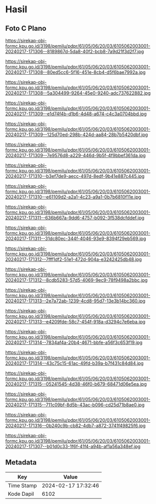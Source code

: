 # Hasil

## Foto C Plano

https://sirekap-obj-formc.kpu.go.id/3198/pemilu/pdpr/61/05/06/20/03/6105062003001-20240217-171306--8189867d-5da8-40f2-bcb8-7a9d21f3d2f7.jpg

https://sirekap-obj-formc.kpu.go.id/3198/pemilu/pdpr/61/05/06/20/03/6105062003001-20240217-171308--80ed5cc6-5f16-451e-8cb4-d5f6bae7992a.jpg

https://sirekap-obj-formc.kpu.go.id/3198/pemilu/pdpr/61/05/06/20/03/6105062003001-20240217-171308--5a304499-9264-45e0-9240-adc737622882.jpg

https://sirekap-obj-formc.kpu.go.id/3198/pemilu/pdpr/61/05/06/20/03/6105062003001-20240217-171309--e1d74f4b-d1b6-4d48-a674-c4c3a0704bbd.jpg

https://sirekap-obj-formc.kpu.go.id/3198/pemilu/pdpr/61/05/06/20/03/6105062003001-20240217-171309--125d70ed-298b-424d-aa84-28b7b5420dbf.jpg

https://sirekap-obj-formc.kpu.go.id/3198/pemilu/pdpr/61/05/06/20/03/6105062003001-20240217-171309--7e9576d8-a229-446d-9b5f-4f9bbef361da.jpg

https://sirekap-obj-formc.kpu.go.id/3198/pemilu/pdpr/61/05/06/20/03/6105062003001-20240217-171310--b3ef7de9-aecc-497d-8edf-9b41e887c445.jpg

https://sirekap-obj-formc.kpu.go.id/3198/pemilu/pdpr/61/05/06/20/03/6105062003001-20240217-171310--e61109d2-a2a1-4c23-a9a1-0b7b6810f11e.jpg

https://sirekap-obj-formc.kpu.go.id/3198/pemilu/pdpr/61/05/06/20/03/6105062003001-20240217-171311--636b667a-9dd6-4757-b092-3f538dcfddef.jpg

https://sirekap-obj-formc.kpu.go.id/3198/pemilu/pdpr/61/05/06/20/03/6105062003001-20240217-171311--31dc80ec-344f-4046-93e9-8394f29eb569.jpg

https://sirekap-obj-formc.kpu.go.id/3198/pemilu/pdpr/61/05/06/20/03/6105062003001-20240217-171312--7fff1df2-51e1-472d-904a-e3242425db48.jpg

https://sirekap-obj-formc.kpu.go.id/3198/pemilu/pdpr/61/05/06/20/03/6105062003001-20240217-171312--8cdb5283-57d5-4069-9ec9-78f9498a2bbc.jpg

https://sirekap-obj-formc.kpu.go.id/3198/pemilu/pdpr/61/05/06/20/03/6105062003001-20240217-171313--2e7a72ab-1239-4cd8-95d7-13e3b14bc360.jpg

https://sirekap-obj-formc.kpu.go.id/3198/pemilu/pdpr/61/05/06/20/03/6105062003001-20240217-171313--e4209fde-58c7-454f-918a-d3294c7e6eba.jpg

https://sirekap-obj-formc.kpu.go.id/3198/pemilu/pdpr/61/05/06/20/03/6105062003001-20240217-171314--7834af4a-20b4-4671-bbfe-a56f3c653f19.jpg

https://sirekap-obj-formc.kpu.go.id/3198/pemilu/pdpr/61/05/06/20/03/6105062003001-20240217-171314--43c75c15-61ac-49fd-b39a-b7f431c84d84.jpg

https://sirekap-obj-formc.kpu.go.id/3198/pemilu/pdpr/61/05/06/20/03/6105062003001-20240217-171315--05241545-4d38-46f0-b679-68471d06e5ea.jpg

https://sirekap-obj-formc.kpu.go.id/3198/pemilu/pdpr/61/05/06/20/03/6105062003001-20240217-171315--711c09bf-8d5b-43ac-b096-cd25d71b8ae0.jpg

https://sirekap-obj-formc.kpu.go.id/3198/pemilu/pdpr/61/05/06/20/03/6105062003001-20240217-171316--0b240c9b-cb82-4db7-a872-3741f49825f6.jpg

https://sirekap-obj-formc.kpu.go.id/3198/pemilu/pdpr/61/05/06/20/03/6105062003001-20240217-171307--b01d0c33-1f6f-41f4-a94b-af1a56a348ef.jpg


## Metadata

| Key        | Value               |
| ---------- | ------------------- |
| Time Stamp | 2024-02-17 17:32:46 |
| Kode Dapil | 6102                |




